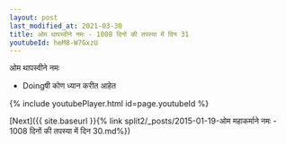 ```yaml
---
layout: post
last_modified_at: 2021-03-30
title: ओम थापस्वीने नमः - 1008 दिनों की तपस्या में दिन 31
youtubeId: heM8-W7GxzU
---
```

 
 
 ओम थापस्वीने नमः  
 
 -  Doingषी कोण ध्यान करीत आहेत 
 
  
 
  
 
 
 
 
 
 


{% include youtubePlayer.html id=page.youtubeId %}
 
[Next]({{ site.baseurl }}{% link  split2/_posts/2015-01-19-ओम महाकर्माने नमः - 1008 दिनों की तपस्या में दिन 30.md%})
 
